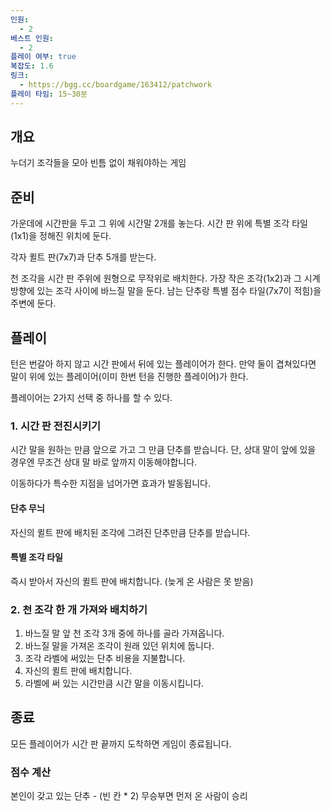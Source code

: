 ```yaml
---
인원:
  - 2
베스트 인원:
  - 2
플레이 여부: true
복잡도: 1.6
링크:
  - https://bgg.cc/boardgame/163412/patchwork
플레이 타임: 15~30분
---
```

## 개요
누더기 조각들을 모아 빈틈 없이 채워야하는 게임
## 준비
가운데에 시간판을 두고 그 위에 시간말 2개를 놓는다.
시간 판 위에 특별 조각 타일(1x1)을 정해진 위치에 둔다.

각자 퀼트 판(7x7)과 단추 5개를 받는다.

천 조각을 시간 판 주위에 원형으로 무작위로 배치한다.
가장 작은 조각(1x2)과 그 시계 방향에 있는 조각 사이에 바느질 말을 둔다.
남는 단추랑 특별 점수 타일(7x7이 적힘)을 주변에 둔다.
## 플레이
턴은 번갈아 하지 않고 시간 판에서 뒤에 있는 플레이어가 한다.
만약 둘이 겹쳐있다면 말이 위에 있는 플레이어(이미 한번 턴을 진행한 플레이어)가 한다.

플레이어는 2가지 선택 중 하나를 할 수 있다.
### 1. 시간 판 전진시키기
시간 말을 원하는 만큼 앞으로 가고 그 만큼 단추를 받습니다.
단, 상대 말이 앞에 있을 경우엔 무조건 상대 말 바로 앞까지 이동해야합니다.

이동하다가 특수한 지점을 넘어가면 효과가 발동됩니다.
#### 단추 무늬
자신의 퀼트 판에 배치된 조각에 그려진 단추만큼 단추를 받습니다.
#### 특별 조각 타일
즉시 받아서 자신의 퀼트 판에 배치합니다.
(늦게 온 사람은 못 받음)
### 2. 천 조각 한 개 가져와 배치하기
1. 바느질 말 앞 천 조각 3개 중에 하나를 골라 가져옵니다.
2. 바느질 말을 가져온 조각이 원래 있던 위치에 둡니다.
3. 조각 라벨에 써있는 단추 비용을 지불합니다.
4. 자신의 퀼트 판에 배치합니다.
5. 라벨에 써 있는 시간만큼 시간 말을 이동시킵니다.
## 종료
모든 플레이어가 시간 판 끝까지 도착하면 게임이 종료됩니다.
### 점수 계산
본인이 갖고 있는 단추 - (빈 칸 * 2)
무승부면 먼저 온 사람이 승리